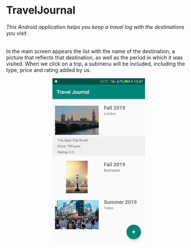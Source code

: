 # TravelJournal

###### This Android application helps you keep a travel log with the destinations you visit.

  In the main screen appears the list with the name of the destination, a picture that reflects that destination, as well as the period in which it was visited. When we click on a trip, a submenu will be included, including the type, price and rating added by us.
<p align="center">
  <img src="https://github.com/andreiG98/TravelJournal/blob/master/travel_journal_images/Screenshot_20190919-134727.png" width="50%" title="main screen">
</p>

